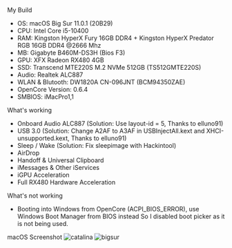 My Build
- OS: macOS Big Sur 11.0.1 (20B29)
- CPU: Intel Core i5-10400
- RAM: Kingston HyperX Fury 16GB DDR4 + Kingston HyperX Predator RGB 16GB DDR4 @2666 Mhz
- MB: Gigabyte B460M-DS3H (Bios F3)
- GPU: XFX Radeon RX480 4GB
- SSD: Transcend MTE220S M.2 NVMe 512GB (TS512GMTE220S)
- Audio: Realtek ALC887
- WLAN & Blutooth: DW1820A CN-096JNT (BCM94350ZAE)
- OpenCore Version: 0.6.4
- SMBIOS: iMacPro1,1

What's working
- Onboard Audio ALC887
(Solution: Use layout-id = 5, Thanks to elluno91)
- USB 3.0
(Solution: Change A2AF to A3AF in USBInjectAll.kext and XHCI-unsupported.kext, Thanks to elluno91)
- Sleep / Wake
(Solution: Fix sleepimage with Hackintool)
- AirDrop
- Handoff & Universal Clipboard
- iMessages & Other iServices
- iGPU Acceleration
- Full RX480 Hardware Acceleration

What's not working
- Booting into Windows from OpenCore (ACPI_BIOS_ERROR), use Windows Boot Manager from BIOS instead
So I disabled boot picker as it is not being used.

macOS Screenshot
![catalina](https://i.ibb.co/c6xV3Wq/Screen-Shot-2563-07-02-at-12-17-02.png)
![bigsur](https://i.ibb.co/ynPBsHR/Screen-Shot-2563-11-13-at-13-49-14.png)
